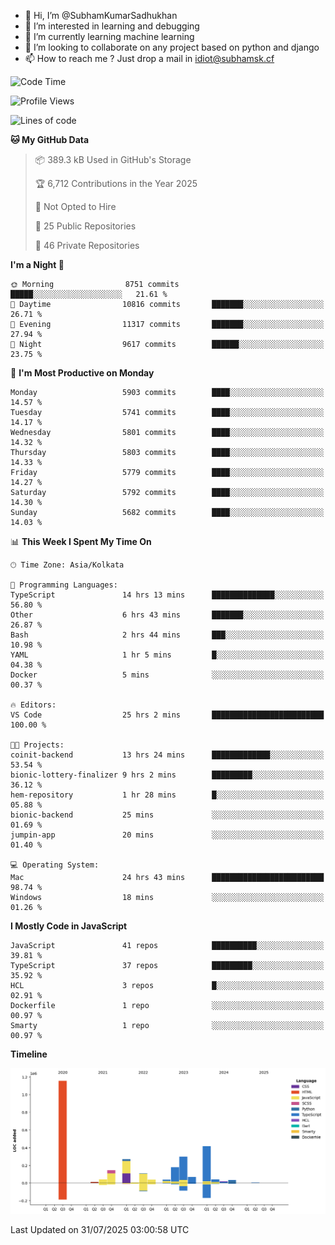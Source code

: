 - 👋 Hi, I’m @SubhamKumarSadhukhan
- 👀 I’m interested in learning and debugging
- 🌱 I’m currently learning machine learning
- 💞️ I’m looking to collaborate on any project based on python and django
- 📫 How to reach me ?
      Just drop a mail in idiot@subhamsk.cf

<!---
SubhamKumarSadhukhan/SubhamKumarSadhukhan is a ✨ special ✨ repository because its `README.md` (this file) appears on your GitHub profile.
You can click the Preview link to take a look at your changes.
--->


<!--START_SECTION:waka-->
![Code Time](http://img.shields.io/badge/Code%20Time-3%2C031%20hrs%2012%20mins-blue)

![Profile Views](http://img.shields.io/badge/Profile%20Views-0-blue)

![Lines of code](https://img.shields.io/badge/From%20Hello%20World%20I%27ve%20Written-2.9%20million%20lines%20of%20code-blue)

**🐱 My GitHub Data** 

> 📦 389.3 kB Used in GitHub's Storage 
 > 
> 🏆 6,712 Contributions in the Year 2025
 > 
> 🚫 Not Opted to Hire
 > 
> 📜 25 Public Repositories 
 > 
> 🔑 46 Private Repositories 
 > 
**I'm a Night 🦉** 

```text
🌞 Morning                8751 commits        █████░░░░░░░░░░░░░░░░░░░░   21.61 % 
🌆 Daytime                10816 commits       ███████░░░░░░░░░░░░░░░░░░   26.71 % 
🌃 Evening                11317 commits       ███████░░░░░░░░░░░░░░░░░░   27.94 % 
🌙 Night                  9617 commits        ██████░░░░░░░░░░░░░░░░░░░   23.75 % 
```
📅 **I'm Most Productive on Monday** 

```text
Monday                   5903 commits        ████░░░░░░░░░░░░░░░░░░░░░   14.57 % 
Tuesday                  5741 commits        ████░░░░░░░░░░░░░░░░░░░░░   14.17 % 
Wednesday                5801 commits        ████░░░░░░░░░░░░░░░░░░░░░   14.32 % 
Thursday                 5803 commits        ████░░░░░░░░░░░░░░░░░░░░░   14.33 % 
Friday                   5779 commits        ████░░░░░░░░░░░░░░░░░░░░░   14.27 % 
Saturday                 5792 commits        ████░░░░░░░░░░░░░░░░░░░░░   14.30 % 
Sunday                   5682 commits        ████░░░░░░░░░░░░░░░░░░░░░   14.03 % 
```


📊 **This Week I Spent My Time On** 

```text
🕑︎ Time Zone: Asia/Kolkata

💬 Programming Languages: 
TypeScript               14 hrs 13 mins      ██████████████░░░░░░░░░░░   56.80 % 
Other                    6 hrs 43 mins       ███████░░░░░░░░░░░░░░░░░░   26.87 % 
Bash                     2 hrs 44 mins       ███░░░░░░░░░░░░░░░░░░░░░░   10.98 % 
YAML                     1 hr 5 mins         █░░░░░░░░░░░░░░░░░░░░░░░░   04.38 % 
Docker                   5 mins              ░░░░░░░░░░░░░░░░░░░░░░░░░   00.37 % 

🔥 Editors: 
VS Code                  25 hrs 2 mins       █████████████████████████   100.00 % 

🐱‍💻 Projects: 
coinit-backend           13 hrs 24 mins      █████████████░░░░░░░░░░░░   53.54 % 
bionic-lottery-finalizer 9 hrs 2 mins        █████████░░░░░░░░░░░░░░░░   36.12 % 
hem-repository           1 hr 28 mins        █░░░░░░░░░░░░░░░░░░░░░░░░   05.88 % 
bionic-backend           25 mins             ░░░░░░░░░░░░░░░░░░░░░░░░░   01.69 % 
jumpin-app               20 mins             ░░░░░░░░░░░░░░░░░░░░░░░░░   01.40 % 

💻 Operating System: 
Mac                      24 hrs 43 mins      █████████████████████████   98.74 % 
Windows                  18 mins             ░░░░░░░░░░░░░░░░░░░░░░░░░   01.26 % 
```

**I Mostly Code in JavaScript** 

```text
JavaScript               41 repos            ██████████░░░░░░░░░░░░░░░   39.81 % 
TypeScript               37 repos            █████████░░░░░░░░░░░░░░░░   35.92 % 
HCL                      3 repos             █░░░░░░░░░░░░░░░░░░░░░░░░   02.91 % 
Dockerfile               1 repo              ░░░░░░░░░░░░░░░░░░░░░░░░░   00.97 % 
Smarty                   1 repo              ░░░░░░░░░░░░░░░░░░░░░░░░░   00.97 % 
```



**Timeline**

![Lines of Code chart](https://raw.githubusercontent.com/SubhamKumarSadhukhan/SubhamKumarSadhukhan/main/assets/bar_graph.png)


 Last Updated on 31/07/2025 03:00:58 UTC
<!--END_SECTION:waka-->
